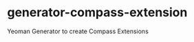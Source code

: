generator-compass-extension
===========================

Yeoman Generator to create Compass Extensions
